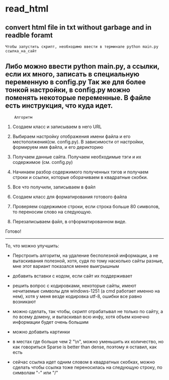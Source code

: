 # read_html
convert html file in txt without garbage and in readble foramt
-----------------------------------------------------------------------------------
	Чтобы запустить скрипт, необходимо ввести в терминале python main.py ссылка_на_сайт
Либо можно ввести python main.py, а ссылки, если их много, записать в специальную
переменную в config.py
	Так же для более тонкой настройки, в config.py можно поменять некоторые переменные.
В файле есть инструкция, что куда идет.
-----------------------------------------------------------------------------------
	
		Алгоритм
1. Создаем класс и записываем в него URL 

2. Выбираем настройку отображения имени файла и его местополжения(см. config.py). В 
зависимости от настройки, формируем имя файла, и его дерикторию

3. Получаем данные сайта. Получаем необходимые тэги и их содержимое (см. config.py)

4. Начинаем разбор содержимого полученных тэгов и получаем строки и ссылки, которые оборачиваем
в квадратные скобки.

5. Все что получили, записываем в файл

6. Создаем класс для форматирования готового файла

7. Проверяем содержимое строки, если строка больше 80 символов, то переносим слово на следующую.

8. Перезаписываем файл, в отформатированном виде.

Готово!

------------------------------------------------------------------------------------

То, что можно улучшить:

- Перстроить алгоритм, на удаление бесполезной информации, а не вытаскивания полезной,
хотя, судя по тому насколько сайты разные, мне этот вариант показался менее выигрышным

- добавить вставки с кодом, если сайт их поддерживает

- решить вопрос с кодировками, некоторые сайты, имеют нечитаемые символы для windows-1251
(а cmd работает именно на нем), хотя у меня везде кодировка utf-8, ошибки все равно возникают

- можно сделать, так чтобы, скрипт отрабатывал не только по сайту, а по всему домену,
и вытаскивал всю инфу, хотя объем конечно информации будет очень большим

- можно добавить картинки

- в местах где больше чем 2 "\n", можно уменьшить их количество, но как говориться
Sparse is better than dense, поэтому я оставил, как есть

- сейчас ссылка идет одним словом в квадратных скобках, можно сделать чтобы 
ссылка тоже переносилась на следующую строку, по символам "-" или "/" 
